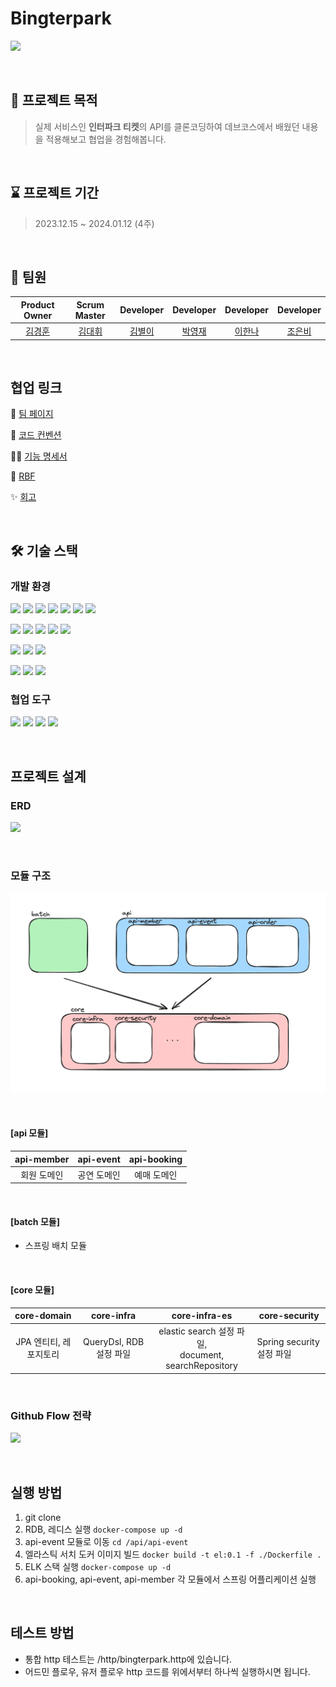 # Bingterpark

![](https://i.imgur.com/xRGQU4e.jpg)

<br/>

## 📌 프로젝트 목적

> 실제 서비스인 **인터파크 티켓**의 API를 클론코딩하여
> 데브코스에서 배웠던 내용을 적용해보고 협업을 경험해봅니다.

<br/>

## ⌛️ 프로젝트 기간

> 2023.12.15 ~ 2024.01.12 (4주)

<br/>

## 👥 팀원

|           Product Owner            |            Scrum Master             |             Developer              |             Developer              |             Developer              |            Developer            |
|:----------------------------------:|:-----------------------------------:|:----------------------------------:|:----------------------------------:|:----------------------------------:|:-------------------------------:|
| [김경훈](https://github.com/KarmaPol) | [김대휘](https://github.com/marooo326) | [김별이](https://github.com/byulcode) | [박영재](https://github.com/park0jae) | [이한나](https://github.com/annahxxl) | [조은비](https://github.com/eunbc) |

<br/>

## 협업 링크

🐘 [팀 페이지]()

📌 [코드 컨벤션]()

👨‍💻 [기능 명세서]()

🚀 [RBF]()

✨ [회고]()

<br/>

## 🛠️ 기술 스택

### 개발 환경

<p>
<img src="https://img.shields.io/badge/JAVA 17-007396?style=for-the-badge&logo=java&logoColor=white">
<img src="https://img.shields.io/badge/Spring-6DB33F?style=for-the-badge&logo=Spring&logoColor=white">
<img src="https://img.shields.io/badge/Spring Boot 3-6DB33F?style=for-the-badge&logo=Spring boot&logoColor=white">
<img src="https://img.shields.io/badge/Spring Security 6-6DB33F?style=for-the-badge&logo=Spring Security&logoColor=white">
<img src="https://img.shields.io/badge/Spring Data JPA-6DB33F?style=for-the-badge&logo=Spring&logoColor=white">
<img src="https://img.shields.io/badge/Spring Batch-6DB33F?style=for-the-badge&logo=Spring&logoColor=white">
<img src="https://img.shields.io/badge/Thymeleaf-005F0F?style=for-the-badge&logo=thymeleaf&logoColor=white">
</p>

<p>
<img src="https://img.shields.io/badge/H2-004088?style=for-the-badge&logo=db&logoColor=white">
<img src="https://img.shields.io/badge/Mysql-4479A1?style=for-the-badge&logo=mysql&logoColor=white">
<img src="https://img.shields.io/badge/Redis-DC382D?style=for-the-badge&logo=redis&logoColor=white">
<img src="https://img.shields.io/badge/QueryDsl-02A8EF?style=for-the-badge&logo=QueryDsl&logoColor=white">
<img src="https://img.shields.io/badge/Elasticsearch-005571?style=for-the-badge&logo=elasticsearch&logoColor=white">
</p>

<p>
<img src="https://img.shields.io/badge/Gradle-02303A?style=for-the-badge&logo=gradle&logoColor=white">
<img src="https://img.shields.io/badge/Docker-2496ED?style=for-the-badge&logo=docker&logoColor=white">
<img src="https://img.shields.io/badge/JUnit5-25A162?style=for-the-badge&logo=junit5&logoColor=white">
</p>

<p>
<img src="https://img.shields.io/badge/Logstash-005571?style=for-the-badge&logo=logstash&logoColor=white">
<img src="https://img.shields.io/badge/Kibana-005571?style=for-the-badge&logo=kibana&logoColor=white">
<img src="https://img.shields.io/badge/Swagger-85EA2D?style=for-the-badge&logo=swagger&logoColor=white">
</p>

### 협업 도구

<p>
<img src="https://img.shields.io/badge/Git-F05032?style=for-the-badge&logo=Git&logoColor=white">
<img src="https://img.shields.io/badge/Github-000000?style=for-the-badge&logo=github&logoColor=white">
<img src="https://img.shields.io/badge/Slack-4A154B?style=for-the-badge&logo=slack&logoColor=white">
<img src="https://img.shields.io/badge/Notion-000000?style=for-the-badge&logo=notion&logoColor=white">
</p>

<br/>

## 프로젝트 설계

### ERD

![](https://i.imgur.com/Egu30AX.png)

<br/>

### 모듈 구조

![img.png](img.png)

<br/>

#### [api 모듈]

| api-member | api-event | api-booking |
|:----------:|:---------:|:-----------:|
|   회원 도메인   |  공연 도메인   |   예매 도메인    |

<br/>

#### [batch 모듈]

- 스프링 배치 모듈

<br/>

#### [core  모듈]

| **core-domain** |   **core-infra**    |                  **core-infra-es**                  | **core-security**     |
|:---------------:|:-------------------:|:---------------------------------------------------:|-----------------------|
| JPA 엔티티, 레포지토리  | QueryDsl, RDB 설정 파일 | elastic search 설정 파일,<br>document, searchRepository | Spring security 설정 파일 |

<br/>

### Github Flow 전략

![](https://velog.velcdn.com/images/gmlstjq123/post/04588f97-e776-4829-a519-58f7c93b6c4a/image.png)

<br/>

## 실행 방법

1. git clone
2. RDB, 레디스 실행 ```docker-compose up -d```
3. api-event 모듈로 이동 ```cd /api/api-event```
4. 엘라스틱 서치 도커 이미지 빌드 ```docker build -t el:0.1 -f ./Dockerfile .```
5. ELK 스택 실행 ```docker-compose up -d```
6. api-booking, api-event, api-member 각 모듈에서 스프링 어플리케이션 실행

<br/>

## 테스트 방법

- 통합 http 테스트는 /http/bingterpark.http에 있습니다.
- 어드민 플로우, 유저 플로우 http 코드를 위에서부터 하나씩 실행하시면 됩니다.
